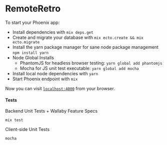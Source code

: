 # RemoteRetro

To start your Phoenix app:

  * Install dependencies with `mix deps.get`
  * Create and migrate your database with `mix ecto.create && mix ecto.migrate`
  * Install the yarn package manager for sane node package management `npm install yarn`
  * Node Global Installs
    - PhantomJS for headless browser testing: `yarn global add phantomjs`
    - Mocha for JS unit test executable: `yarn global add mocha`
  * Install local node dependencies with `yarn`
  * Start Phoenix endpoint with `mix`

Now you can visit [`localhost:4000`](http://localhost:4000) from your browser.

#### Tests

Backend Unit Tests + Wallaby Feature Specs

```
mix test
```

Client-side Unit Tests

```
mocha
```
